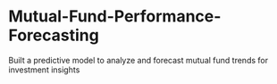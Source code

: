 # Mutual-Fund-Performance-Forecasting
Built a predictive model to analyze and forecast mutual fund trends for investment insights
